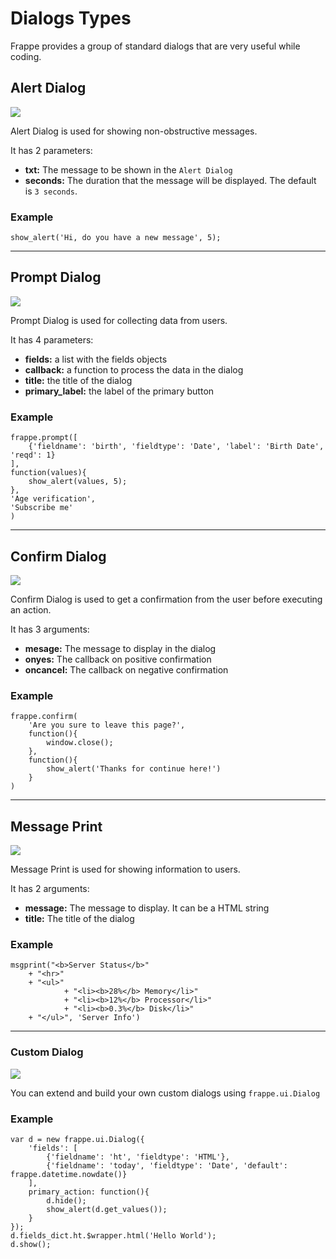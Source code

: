 <!-- add-breadcrumbs -->
# Dialogs Types

Frappe provides a group of standard dialogs that are very useful while coding.

## Alert Dialog

<img class="screenshot" src="/docs/assets/img/app-development/show-alert.png">

Alert Dialog is used for showing non-obstructive messages.

It has 2 parameters:

- **txt:** The message to be shown in the `Alert Dialog`
- **seconds:** The duration that the message will be displayed. The default is `3 seconds`.

### Example

	show_alert('Hi, do you have a new message', 5);

---

## Prompt Dialog

<img class="screenshot" src="/docs/assets/img/app-development/prompt.png">

Prompt Dialog is used for collecting data from users.

It has 4 parameters:

- **fields:** a list with the fields objects
- **callback:** a function to process the data in the dialog
- **title:** the title of the dialog
- **primary_label:** the label of the primary button

### Example

	frappe.prompt([
		{'fieldname': 'birth', 'fieldtype': 'Date', 'label': 'Birth Date', 'reqd': 1}
	],
	function(values){
		show_alert(values, 5);
	},
	'Age verification',
	'Subscribe me'
	)

---
## Confirm Dialog

<img class="screenshot" src="/docs/assets/img/app-development/confirm-dialog.png">

Confirm Dialog is used to get a confirmation from the user before executing an action.

It has 3 arguments:

- **mesage:**  The message to display in the dialog
- **onyes:** The callback on positive confirmation
- **oncancel:** The callback on negative confirmation

### Example

	frappe.confirm(
		'Are you sure to leave this page?',
		function(){
			window.close();
		},
		function(){
			show_alert('Thanks for continue here!')
		}
	)

---

## Message Print

<img class="screenshot" src="/docs/assets/img/app-development/msgprint.png">

Message Print is used for showing information to users.

It has 2 arguments:

- **message:** The message to display. It can be a HTML string
- **title:** The title of the dialog

### Example

	msgprint("<b>Server Status</b>"
		+ "<hr>"
		+ "<ul>"
    			+ "<li><b>28%</b> Memory</li>"
    			+ "<li><b>12%</b> Processor</li>"
    			+ "<li><b>0.3%</b> Disk</li>"
		+ "</ul>", 'Server Info')

---

### Custom Dialog

<img class="screenshot" src="/docs/assets/img/app-development/dialog.png">

You can extend and build your own custom dialogs using `frappe.ui.Dialog`

### Example

	var d = new frappe.ui.Dialog({
		'fields': [
			{'fieldname': 'ht', 'fieldtype': 'HTML'},
			{'fieldname': 'today', 'fieldtype': 'Date', 'default': frappe.datetime.nowdate()}
		],
		primary_action: function(){
			d.hide();
			show_alert(d.get_values());
		}
	});
	d.fields_dict.ht.$wrapper.html('Hello World');
	d.show();




<!-- markdown -->
